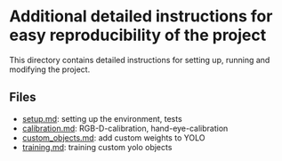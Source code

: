 # Additional detailed instructions for easy reproducibility of the project

This directory contains detailed instructions for setting up, running and modifying the project.

## Files

* [setup.md](setup.md): setting up the environment, tests
* [calibration.md](calibration.md): RGB-D-calibration, hand-eye-calibration
* [custom_objects.md](custom_objects.md): add custom weights to YOLO
* [training.md](training.md): training custom yolo objects
